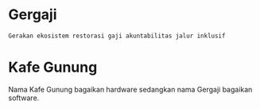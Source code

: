# Gergaji
```
Gerakan ekosistem restorasi gaji akuntabilitas jalur inklusif
```

# Kafe Gunung 
Nama Kafe Gunung bagaikan hardware sedangkan nama Gergaji bagaikan software.
